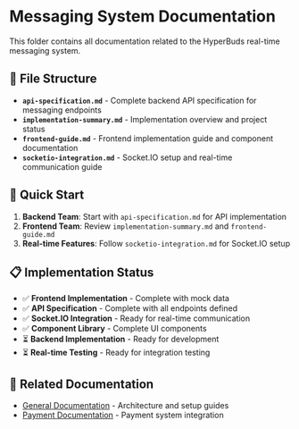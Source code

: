 # Messaging System Documentation

This folder contains all documentation related to the HyperBuds real-time messaging system.

## 📁 File Structure

- **`api-specification.md`** - Complete backend API specification for messaging endpoints
- **`implementation-summary.md`** - Implementation overview and project status
- **`frontend-guide.md`** - Frontend implementation guide and component documentation
- **`socketio-integration.md`** - Socket.IO setup and real-time communication guide

## 🚀 Quick Start

1. **Backend Team**: Start with `api-specification.md` for API implementation
2. **Frontend Team**: Review `implementation-summary.md` and `frontend-guide.md`
3. **Real-time Features**: Follow `socketio-integration.md` for Socket.IO setup

## 📋 Implementation Status

- ✅ **Frontend Implementation** - Complete with mock data
- ✅ **API Specification** - Complete with all endpoints defined
- ✅ **Socket.IO Integration** - Ready for real-time communication
- ✅ **Component Library** - Complete UI components
- ⏳ **Backend Implementation** - Ready for development
- ⏳ **Real-time Testing** - Ready for integration testing

## 🔗 Related Documentation

- [General Documentation](../general/) - Architecture and setup guides
- [Payment Documentation](../payments/) - Payment system integration
